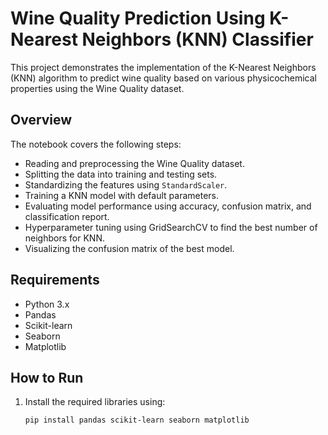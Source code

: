 # Wine Quality Prediction Using K-Nearest Neighbors (KNN) Classifier

This project demonstrates the implementation of the K-Nearest Neighbors (KNN) algorithm to predict wine quality based on various physicochemical properties using the Wine Quality dataset.

## Overview

The notebook covers the following steps:
- Reading and preprocessing the Wine Quality dataset.
- Splitting the data into training and testing sets.
- Standardizing the features using `StandardScaler`.
- Training a KNN model with default parameters.
- Evaluating model performance using accuracy, confusion matrix, and classification report.
- Hyperparameter tuning using GridSearchCV to find the best number of neighbors for KNN.
- Visualizing the confusion matrix of the best model.

## Requirements

- Python 3.x
- Pandas
- Scikit-learn
- Seaborn
- Matplotlib

## How to Run

1. Install the required libraries using:
   ```bash
   pip install pandas scikit-learn seaborn matplotlib

